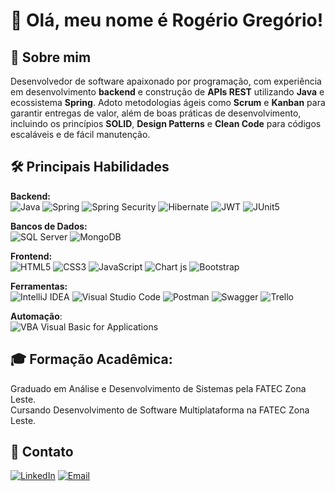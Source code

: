 # 👋 Olá, meu nome é Rogério Gregório!
  
## 🚀 Sobre mim
Desenvolvedor de software apaixonado por programação, com experiência em desenvolvimento **backend** e construção de **APIs REST** utilizando **Java** e ecossistema **Spring**. Adoto metodologias ágeis como **Scrum** e **Kanban** para garantir entregas de valor, além de boas práticas de desenvolvimento, incluindo os princípios **SOLID**, **Design Patterns** e **Clean Code** para códigos escaláveis e de fácil manutenção.

## 🛠 Principais Habilidades
**Backend:** <br>
![Java](https://img.shields.io/badge/Java-633309?style=flat&logo=coffeescript&logoColor=white) 
![Spring](https://img.shields.io/badge/Spring-6DB33F?style=flat&logo=spring&logoColor=white)
![Spring Security](https://img.shields.io/badge/Spring%20Security-6DB33F?style=flat&logo=springsecurity&logoColor=white)
![Hibernate](https://img.shields.io/badge/Hibernate-59666C?style=flat&logo=Hibernate&logoColor=white)
![JWT](https://img.shields.io/badge/JWT-000000?style=flat&logo=JSON%20web%20tokens&logoColor=white)
![JUnit5](https://img.shields.io/badge/Junit5-25A162?style=flat&logo=junit5&logoColor=white)

**Bancos de Dados:** <br>
![SQL Server](https://img.shields.io/badge/SQL%20Server-316192?style=flat&logo=adminer&logoColor=white)
![MongoDB](https://img.shields.io/badge/MongoDB-4EA94B?style=flat&logo=mongodb&logoColor=white)

**Frontend:** <br>
![HTML5](https://img.shields.io/badge/HTML5-E34F26?style=flat&logo=html5&logoColor=white)
![CSS3](https://img.shields.io/badge/CSS3-1572B6?style=flat&logo=css3&logoColor=white)
![JavaScript](https://img.shields.io/badge/JavaScript-323330?style=flat&logo=javascript&logoColor=F7DF1E)
![Chart js](https://img.shields.io/badge/Chart%20js-FF6384?style=flat&logo=chartdotjs&logoColor=white)
![Bootstrap](https://img.shields.io/badge/Bootstrap-563D7C?style=flat&logo=bootstrap&logoColor=white)

**Ferramentas:** <br>
![IntelliJ IDEA](https://img.shields.io/badge/IntelliJ_IDEA-000000.svg?style=flat&logo=intellij-idea&logoColor=white)
![Visual Studio Code](https://img.shields.io/badge/VS%20Code-007ACC?style=flat&logo=htmx&logoColor=white)
![Postman](https://img.shields.io/badge/Postman-FF6C37?style=flat&logo=Postman&logoColor=white)
![Swagger](https://img.shields.io/badge/Swagger-85EA2D?style=flat&logo=Swagger&logoColor=white)
![Trello](https://img.shields.io/badge/Trello-0052CC?style=flat&logo=trello&logoColor=white)

**Automação**: <br>
![VBA Visual Basic for Applications](https://img.shields.io/badge/VBA%20(Visual%20Basic%20for%20Applications)-007C3C?style=flat&logo=libreofficecalc&logoColor=white)

## 🎓 Formação Acadêmica:
Graduado em Análise e Desenvolvimento de Sistemas pela FATEC Zona Leste. <br>
Cursando Desenvolvimento de Software Multiplataforma na FATEC Zona Leste.

## 💬 Contato
[![LinkedIn](https://img.shields.io/badge/LinkedIn-0A66C2?style=flat&logo=linkedin&logoColor=white)](https://linkedin.com/in/rogeriogregorio)
[![Email](https://img.shields.io/badge/Email-D14836?style=flat&logo=gmail&logoColor=white)](mailto:bernardo.rogerio93@gmail.com)
